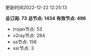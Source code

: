 更新时间2022-12-22 12:25:13

**总订阅: 73**
**总节点: 1434**
**有效节点: 496**
- trojan节点: 53
- v2ray节点: 284
- ss节点: 156
- ssr节点: 3
